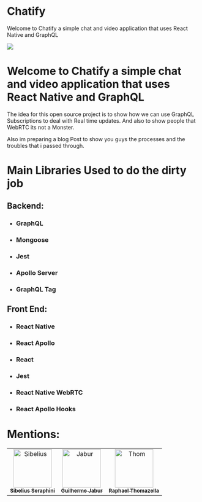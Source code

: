 # Chatify

Welcome to Chatify a simple chat and video application that uses React Native and GraphQL

<img src="https://cdn-images-1.medium.com/max/1600/1*pD7ShcZ7YHIMXe2mgiFzbg.png">

# Welcome to Chatify a simple chat and video application that uses React Native and GraphQL

The idea for this open source project is to show how we can use GraphQL Subscriptions to deal with Real time updates. And also to show people that WebRTC its not a Monster.

Also im preparing a blog Post to show you guys the processes and the troubles that i passed through.

# Main Libraries Used to do the dirty job

## Backend:

- ### GraphQL
- ### Mongoose
- ### Jest
- ### Apollo Server
- ### GraphQL Tag

## Front End:

- ### React Native
- ### React Apollo
- ### React
- ### Jest
- ### React Native WebRTC
- ### React Apollo Hooks

# Mentions:

<table>
   <tr>
      <td align="center">
         <a href="https://github.com/sibelius">
         <img src="https://avatars0.githubusercontent.com/u/2005841?s=460&v=4" width="100px;" alt="Sibelius"/>
         <br />
         <sub>
         <b>Sibelius Seraphini</b>
         </esub>
         </a>
      </td>
      <td align="center">
         <a href="https://github.com/jaburcodes">
         <img src="https://avatars1.githubusercontent.com/u/13947203?s=460&v=4" width="100px;" alt="Jabur"/>
         <br />
         <sub>
         <b>Guilherme Jabur</b>
         </esub>
         </a>
      </td>
      <td align="center">
         <a href="https://github.com/Thomazella">
         <img src="https://avatars0.githubusercontent.com/u/15015324?s=460&v=4" width="100px;" alt="Thom"/>
         <br />
         <sub>
         <b>Raphael Thomazella</b>
         </esub>
         </a>
      </td> 
   </tr>
</table>